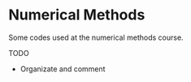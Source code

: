Numerical Methods
================

Some codes used at the numerical methods course.

TODO

* Organizate and comment
